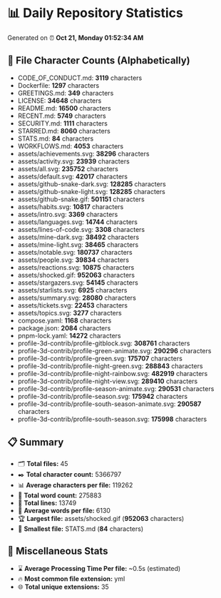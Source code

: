 # 📊 Daily Repository Statistics
Generated on ⏰ **Oct 21, Monday 01:52:34 AM**

## 📂 File Character Counts (Alphabetically)
- CODE_OF_CONDUCT.md: **3119** characters
- Dockerfile: **1297** characters
- GREETINGS.md: **349** characters
- LICENSE: **34648** characters
- README.md: **16500** characters
- RECENT.md: **5749** characters
- SECURITY.md: **1111** characters
- STARRED.md: **8060** characters
- STATS.md: **84** characters
- WORKFLOWS.md: **4053** characters
- assets/achievements.svg: **38296** characters
- assets/activity.svg: **23939** characters
- assets/all.svg: **235752** characters
- assets/default.svg: **42017** characters
- assets/github-snake-dark.svg: **128285** characters
- assets/github-snake-light.svg: **128285** characters
- assets/github-snake.gif: **501151** characters
- assets/habits.svg: **10817** characters
- assets/intro.svg: **3369** characters
- assets/languages.svg: **14744** characters
- assets/lines-of-code.svg: **3308** characters
- assets/mine-dark.svg: **38492** characters
- assets/mine-light.svg: **38465** characters
- assets/notable.svg: **180737** characters
- assets/people.svg: **39834** characters
- assets/reactions.svg: **10875** characters
- assets/shocked.gif: **952063** characters
- assets/stargazers.svg: **54145** characters
- assets/starlists.svg: **6925** characters
- assets/summary.svg: **28080** characters
- assets/tickets.svg: **22453** characters
- assets/topics.svg: **3277** characters
- compose.yaml: **1168** characters
- package.json: **2084** characters
- pnpm-lock.yaml: **14272** characters
- profile-3d-contrib/profile-gitblock.svg: **308761** characters
- profile-3d-contrib/profile-green-animate.svg: **290296** characters
- profile-3d-contrib/profile-green.svg: **175707** characters
- profile-3d-contrib/profile-night-green.svg: **288843** characters
- profile-3d-contrib/profile-night-rainbow.svg: **482919** characters
- profile-3d-contrib/profile-night-view.svg: **289410** characters
- profile-3d-contrib/profile-season-animate.svg: **290531** characters
- profile-3d-contrib/profile-season.svg: **175942** characters
- profile-3d-contrib/profile-south-season-animate.svg: **290587** characters
- profile-3d-contrib/profile-south-season.svg: **175998** characters

## 📋 Summary
- 🗂️ **Total files:** 45
- ✒️ **Total character count:** 5366797
- 📊 **Average characters per file:** 119262
- 📝 **Total word count:** 275883
- 🧾 **Total lines:** 13749
- 📐 **Average words per file:** 6130
- 🏆 **Largest file:** assets/shocked.gif (**952063** characters)
- 🥉 **Smallest file:** STATS.md (**84** characters)

## 🌟 Miscellaneous Stats
- ⌛ **Average Processing Time Per file:** ~0.5s (estimated)
- 🔥 **Most common file extension:** yml
- 🌐 **Total unique extensions:** 35
